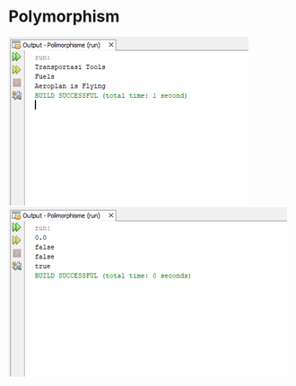 # Polymorphism
![AltText](https://github.com/Larasati11/Polymorphism/blob/master/Lat1%20poli.png)
![AltText](https://github.com/Larasati11/Polymorphism/blob/master/lat2%20poli.png)
